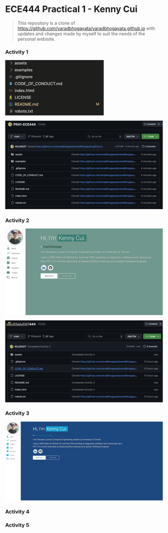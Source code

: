 # ECE444 Practical 1 - Kenny Cui

> This repository is a clone of https://github.com/varadbhogayata/varadbhogayata.github.io with updates and changes made by myself to suit the needs of the personal webisite.

### Activity 1

![](assets/img/activity_1_1.png)

![](assets/img/activity_1_2.png)

### Activity 2

![](assets/img/activity_2_1.png)

![](assets/img/activity_2_2.png)

### Activity 3

![](assets/img/activity_3_1.png)

### Activity 4

### Activity 5
